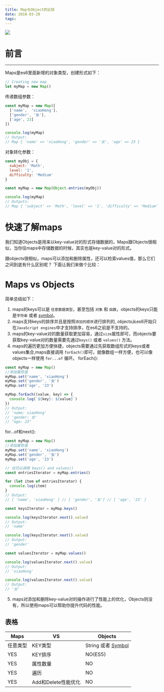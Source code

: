 ```yaml
---
title: Map与Object的比较
date: 2018-03-20 
tags:
---
```

![](/images/socket-800-400.png)
# 前言
***
Maps是es6里面新增的对象类型，创建形式如下：
```JavaScript
// Creating new map
let myMap = new Map()
```
<!-- more -->
传递数组参数：
```JavaScript
const myMap = new Map([
  ['name',  'xiaoHong'],
  ['gender', '女'],
  ['age', 23]
])

console.log(myMap)
// Output:
// Map { 'name' => 'xiaoHong', 'gender' => '女', 'age' => 23 }
```
对象转化参数：
```JavaScript
const myObj = {
  subject: 'Math',
  level: '1',
  difficulty: 'Medium'
}

const myMap = new Map(Object.entries(myObj))

console.log(myMap)
// Outputs:
// Map { 'subject' => 'Math', 'level' => '1', 'difficulty' => 'Medium' }

```

# 快速了解maps
我们知道Objects是用来以key-value对的形式存储数据的，Maps跟Objects很相似，当你往maps中存储数据的时候，其实也是key-value对的形式。

跟objects很相似，maps可以添加和删除属性，还可以检索values值，那么它们之间到底有什么区别呢？
下面让我们来做个比较：
# Maps vs Objects
简单总结如下：
1. maps的keys可以是 ``任意数据类型``，甚至包括 ``对象`` 和 ``函数``，objects的keys只能是``字符串`` 或者 [symbol](https://developer.mozilla.org/zh-CN/docs/Glossary/Symbol)。
2. maps支持keys的排序并且是按照``添加的顺序``进行排列的, objects从es6开始只在``JavaScript engines``中才支持排序，在es6之前是不支持的。
3. maps的key-value对的数量获取更加容易，通过``size``属性即可，而objects要获取key-value对的数量需要先通过``keys()`` 或者 ``values()`` 方法。
4. maps的遍历更加方便快捷，objects需要通过先获取数组形式的keys或者values集合,maps直接调用 ``forEach()``即可，就像数组一样方便，也可以像objects一样使用 ``for...of`` 循环。
forEach():
```JavaScript
const myMap = new Map()
//添加属性值
myMap.set('name', 'xiaoHong')
myMap.set('gender', '女')
myMap.set('age', '23')

myMap.forEach((value, key) => {
  console.log(`${key}: ${value}`)
})
// Output:
// 'name: xiaoHong'
// 'gender: 女'
// "age: 23"

```
for...of和next():
```JavaScript
const myMap = new Map()
//添加属性值
myMap.set('name', 'xiaoHong')
myMap.set('gender', '女')
myMap.set('age', '23')

// 也可以调用 keys() and values()
const entriesIterator = myMap.entries()

for (let item of entriesIterator) {
  console.log(item)
}
// Output:
// [ 'name', 'xiaoHong' ] // [ 'gender', '女'] // [ 'age', '23' ]

const keysIterator = myMap.keys()

console.log(keysIterator.next().value)
// Output:
// 'name'

console.log(keysIterator.next().value)
// Output:
// 'gender'

const valuesIterator = myMap.values()

console.log(valuesIterator.next().value)
// Output:
// 'xiaoHong'

console.log(valuesIterator.next().value)
// Output:
// '女'


```

5. maps对添加和删除key-value对的操作进行了性能上的优化，Objects则没有，所以使用maps可以帮助你提升代码的性能。

## 表格

| Maps     | 	VS   | Objects   |
| -------- | ------  | --------  | 
| 任意类型     | KEY类型  |  String 或者 [Symbol](https://developer.mozilla.org/zh-CN/docs/Glossary/Symbol) | 
| YES     | KEY排序 | NO(ES5) |
| YES    | 属性数量 |   NO  |
| YES   | 遍历     |   NO   |
| YES   | Add和Delete性能优化 |   NO   |

